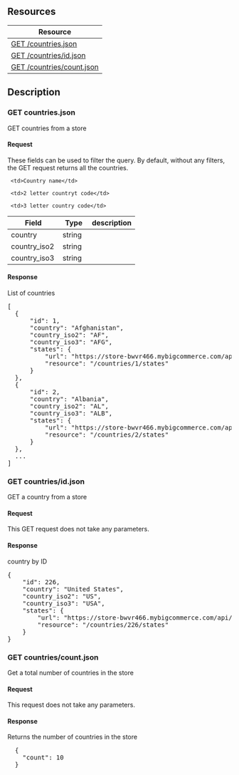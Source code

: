 ## Resources
<table class="table table-bordered ">
  <thead>
   <tr>
     <th>Resource</th>
   </tr>
 </thead>
 <tbody>
   <tr>
     <td><a href="#get-countriesjson">GET  /countries.json</a></td>

   </tr>
   <tr>
     <td><a href="#get-countriesidjson">GET /countries/id.json</a></td>

   </tr>
   <tr>
     <td><a href="#get-countriescountjson">GET /countries/count.json</a></td>

   </tr>

 </tbody>
</table>

## Description
### GET countries.json
GET countries from a store

#### Request
These fields can be used to filter the query. By default, without any filters, the GET request returns all the countries.

<table class="table table-bordered ">
  <thead>
   <tr>
     <th style="width: 100px;">Field</th>
     <th style="width: 50px;">Type</th>
     <th>description</th>
   </tr>
  </thead>
  <tbody>
   <tr>
     <td>country</td>
     <td>string</td>

     <td>Country name</td>
   </tr>
   <tr>
     <td>country_iso2</td>
     <td>string</td>

     <td>2 letter countryt code</td>
   </tr>

   <tr>
     <td>country_iso3</td>
     <td>string</td>

     <td>3 letter country code</td>
   </tr>

  </tbody>
</table>

#### Response
List of countries
<pre>
[
  {
      "id": 1,
      "country": "Afghanistan",
      "country_iso2": "AF",
      "country_iso3": "AFG",
      "states": {
          "url": "https://store-bwvr466.mybigcommerce.com/api/v2/countries/1/states.json",
          "resource": "/countries/1/states"
      }
  },
  {
      "id": 2,
      "country": "Albania",
      "country_iso2": "AL",
      "country_iso3": "ALB",
      "states": {
          "url": "https://store-bwvr466.mybigcommerce.com/api/v2/countries/2/states.json",
          "resource": "/countries/2/states"
      }
  },
  ...
]
</pre>


### GET countries/id.json
GET a country from a store

#### Request
This GET request does not take any parameters.

#### Response
country by ID
<pre>
{
    "id": 226,
    "country": "United States",
    "country_iso2": "US",
    "country_iso3": "USA",
    "states": {
        "url": "https://store-bwvr466.mybigcommerce.com/api/v2/countries/226/states.json",
        "resource": "/countries/226/states"
    }
}
</pre>


### GET countries/count.json
Get a total number of countries in the store

#### Request
This request does not take any parameters.

#### Response
Returns the number of countries in the store
<pre>
  {
    "count": 10
  }
</pre>
